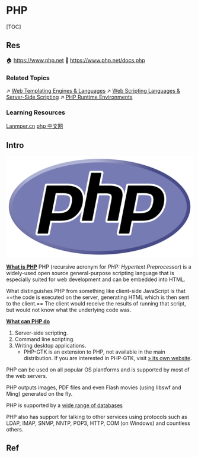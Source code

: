 # PHP

[TOC]



## Res
🏠 https://www.php.net
📂 https://www.php.net/docs.php


### Related Topics
↗ [Web Templating Engines & Languages](../../../../Software%20Engineering/☝️%20Application%20Software%20Engineering/🕸️%20Web%20Development%20&%20The%20Internet/🖥️%20Web%20FrontEnd%20Dev/⬆️%20Frontend%20Optimization/Web%20Templating/Web%20Templating%20Engines%20&%20Languages/Web%20Templating%20Engines%20&%20Languages.md)
↗ [Web Scripting Languages & Server-Side Scripting](../../Other%20Languages%20for%20Specific%20Areas/🪁%20DSL(Domain%20Specific%20Languages)%20&%20GPL(General%20Purpose%20Languages)/Web%20Scripting%20Languages%20&%20Server-Side%20Scripting.md)
↗ [PHP Runtime Environments](../../🛠️%20Programming%20Tool%20Chain/🚠%20Application%20Runtimes%20&%20SDKs/PHP%20Runtime%20Environments/PHP%20Runtime%20Environments.md)


### Learning Resources
[Lanmper.cn](https://www.lanmper.cn/php)
[php 中文网](https://www.php.cn)



## Intro
![|150](../../../../../Assets/Pics/Pasted%20image%2020250916131850.png)


**[What is PHP](https://www.php.net/manual/en/intro-whatis.php)**
PHP (recursive acronym for *PHP: Hypertext Preprocessor*) is a widely-used open source general-purpose scripting language that is especially suited for web development and can be embedded into HTML.

What distinguishes PHP from something like client-side JavaScript is that ==the code is executed on the server, generating HTML which is then sent to the client.== The client would receive the results of running that script, but would not know what the underlying code was. 


**[What can PHP do](https://www.php.net/manual/en/intro-whatcando.php)**
1. Server-side scripting.
2. Command line scripting.
3. Writing desktop applications. 
   - PHP-GTK is an extension to PHP, not available in the main distribution. If you are interested in PHP-GTK, visit [» its own website](http://gtk.php.net/).

PHP can be used on all popular OS plantforms and is supported by most of the web servers. 

PHP outputs images, PDF files and even Flash movies (using libswf and Ming) generated on the fly.

PHP is supported by a [wide range of databases](https://www.php.net/manual/en/refs.database.php)

PHP also has support for talking to other services using protocols such as LDAP, IMAP, SNMP, NNTP, POP3, HTTP, COM (on Windows) and countless others. 



## Ref
[ST(sublime text) & PHP]: https://blog.csdn.net/C_ZDCSDN/article/details/112068247
